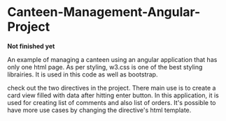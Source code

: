 # Canteen-Management-Angular-Project
<strong> Not finished yet  </strong>


An example of managing a canteen using an angular application that has only one html page.
As per styling, w3.css is one of the best styling librairies. It is used in this code as well as bootstrap.


<p> check out the two directives in the project. There main use is to create a card view filled with data after hitting enter button.
In this application, it is used for creating list of comments and also list of orders. It's possible to have more use cases by changing the directive's html template. 
